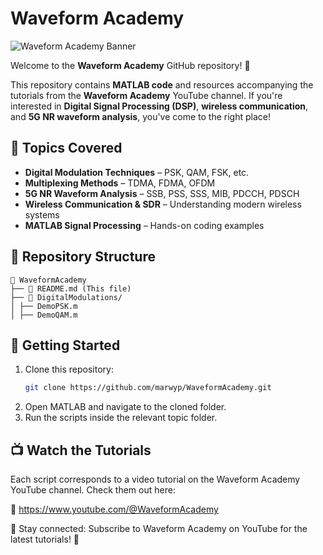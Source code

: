 # Waveform Academy

![Waveform Academy Banner](https://yt3.googleusercontent.com/BqGhcdsjaWOlNWaVWnYcMnhY7Hj9xd2QqA4wcek-UKTht3zTCh-GgLZHuVQMdj-zoD_dpMw2=w1707-fcrop64=1,00005a57ffffa5a8-k-c0xffffffff-no-nd-rj) 

Welcome to the **Waveform Academy** GitHub repository! 🚀  

This repository contains **MATLAB code** and resources accompanying the tutorials from the **Waveform Academy** YouTube channel. If you're interested in **Digital Signal Processing (DSP)**, **wireless communication**, and **5G NR waveform analysis**, you've come to the right place!  

## 📌 Topics Covered  
- **Digital Modulation Techniques** – PSK, QAM, FSK, etc.  
- **Multiplexing Methods** – TDMA, FDMA, OFDM  
- **5G NR Waveform Analysis** – SSB, PSS, SSS, MIB, PDCCH, PDSCH  
- **Wireless Communication & SDR** – Understanding modern wireless systems  
- **MATLAB Signal Processing** – Hands-on coding examples

## 📂 Repository Structure
```
📁 WaveformAcademy
├── 📄 README.md (This file)
├── 📁 DigitalModulations/
│ ├── DemoPSK.m
│ ├── DemoQAM.m
```
## 🔧 Getting Started  
1. Clone this repository:  
   ```bash
   git clone https://github.com/marwyp/WaveformAcademy.git
2. Open MATLAB and navigate to the cloned folder.
3. Run the scripts inside the relevant topic folder.

## 📺 Watch the Tutorials
Each script corresponds to a video tutorial on the Waveform Academy YouTube channel. Check them out here:

🔗 https://www.youtube.com/@WaveformAcademy

📌 Stay connected: Subscribe to Waveform Academy on YouTube for the latest tutorials! 🚀